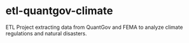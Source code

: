 # etl-quantgov-climate
ETL Project extracting data from QuantGov and FEMA to analyze climate regulations and natural disasters.
